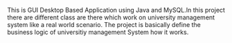 This is GUI Desktop Based Application using Java and MySQL.In this project there are different class are there which work on university management system like a real world scenario.
The project is basically define the business  logic of universitiy management System how it works.
